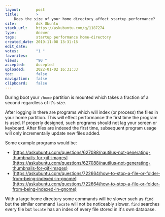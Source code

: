 ```yaml
---
layout:       post
title:        >
    Does the size of your home directory affect startup performance?
site:         Ask Ubuntu
stack_url:    https://askubuntu.com/q/1187274
type:         Answer
tags:         startup performance home-directory
created_date: 2019-11-08 13:31:16
edit_date:    
votes:        "1 "
favorites:    
views:        "90 "
accepted:     Accepted
uploaded:     2022-01-02 16:31:33
toc:          false
navigation:   false
clipboard:    false
---
```


During boot your `/home` partition is mounted which takes a fraction of a second regardless of it's size.

After logging in there are programs which will index (or process) the files in your home partition. This will effect performance the first time the program is used. If properly designed, such programs should not lag your screen or keyboard. After files are indexed the first time, subsequent program usage will only incrementally update new files added.

Some example programs would be:

- [https://askubuntu.com/questions/627088/nautilus-not-generating-thumbnails-for-gif-images](https://askubuntu.com/questions/627088/nautilus-not-generating-thumbnails-for-gif-images)
- [https://askubuntu.com/questions/722664/how-to-stop-a-file-or-folder-from-being-indexed-in-gnome](https://askubuntu.com/questions/722664/how-to-stop-a-file-or-folder-from-being-indexed-in-gnome)

With a large home directory some commands will be slower such as `find` but the similar command `locate` will not be noticeably slower. `find` searches every file but `locate` has an index of every file stored in it's own database.
